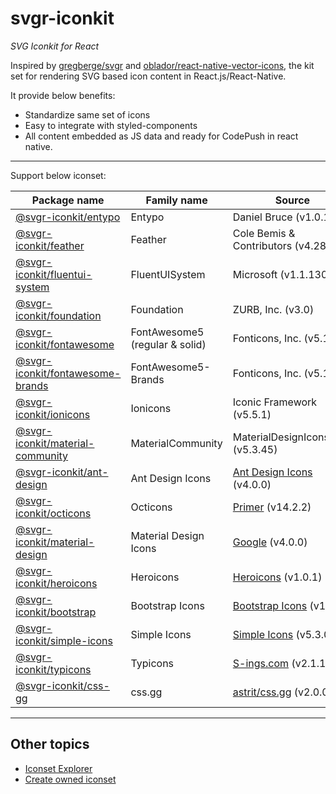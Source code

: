 # svgr-iconkit
_SVG Iconkit for React_


Inspired by [gregberge/svgr](https://github.com/gregberge/svgr) and [oblador/react-native-vector-icons](https://github.com/oblador/react-native-vector-icons), the kit set for rendering SVG based icon content in React.js/React-Native.

It provide below benefits:
- Standardize same set of icons
- Easy to integrate with styled-components
- All content embedded as JS data and ready for CodePush in react native.


---

Support below iconset:


| Package name | Family name | Source | 
| --- | --- | --- | 
| [@svgr-iconkit/entypo](https://www.npmjs.com/package/@svgr-iconkit/entypo) | Entypo | Daniel Bruce (v1.0.1) |
| [@svgr-iconkit/feather](https://www.npmjs.com/package/@svgr-iconkit/feather) | Feather | Cole Bemis & Contributors (v4.28.0) |
| [@svgr-iconkit/fluentui-system](https://www.npmjs.com/package/@svgr-iconkit/fluentui-system) | FluentUISystem | Microsoft (v1.1.130) |
| [@svgr-iconkit/foundation](https://www.npmjs.com/package/@svgr-iconkit/foundation) | Foundation | ZURB, Inc. (v3.0) |
| [@svgr-iconkit/fontawesome](https://www.npmjs.com/package/@svgr-iconkit/fontawesome) | FontAwesome5 (regular & solid) | Fonticons, Inc. (v5.13.0) |
| [@svgr-iconkit/fontawesome-brands](https://www.npmjs.com/package/@svgr-iconkit/fontawesome-brands) | FontAwesome5-Brands | Fonticons, Inc. (v5.13.0) |
| [@svgr-iconkit/ionicons](https://www.npmjs.com/package/@svgr-iconkit/ionicons) | Ionicons | Iconic Framework (v5.5.1) |
| [@svgr-iconkit/material-community](https://www.npmjs.com/package/@svgr-iconkit/material-community) | MaterialCommunity | MaterialDesignIcons.com (v5.3.45) |
| [@svgr-iconkit/ant-design](https://www.npmjs.com/package/@svgr-iconkit/ant-design) | Ant Design Icons | [Ant Design Icons](https://github.com/ant-design/ant-design-icons) (v4.0.0) |
| [@svgr-iconkit/octicons](https://www.npmjs.com/package/@svgr-iconkit/octicons) | Octicons | [Primer](https://github.com/primer/octicons) (v14.2.2) |
| [@svgr-iconkit/material-design](https://www.npmjs.com/package/@svgr-iconkit/material-design) | Material Design Icons | [Google](https://github.com/google/material-design-icons) (v4.0.0) |
| [@svgr-iconkit/heroicons](https://www.npmjs.com/package/@svgr-iconkit/heroicons) | Heroicons | [Heroicons](https://github.com/tailwindlabs/heroicons/) (v1.0.1) |
| [@svgr-iconkit/bootstrap](https://www.npmjs.com/package/@svgr-iconkit/bootstrap) | Bootstrap Icons | [Bootstrap Icons](https://github.com/twbs/icons) (v1.5.0) |
| [@svgr-iconkit/simple-icons](https://www.npmjs.com/package/@svgr-iconkit/simple-icons) | Simple Icons | [Simple Icons](https://github.com/simple-icons/simple-icons) (v5.3.0) |
| [@svgr-iconkit/typicons](https://www.npmjs.com/package/@svgr-iconkit/typicons) | Typicons | [S-ings.com](https://www.s-ings.com/typicons/) (v2.1.1) |
| [@svgr-iconkit/css-gg](https://www.npmjs.com/package/@svgr-iconkit/css-gg) | css.gg | [astrit/css.gg](https://github.com/astrit/css.gg) (v2.0.0) |

---
## Other topics

- [Iconset Explorer](/explorer)
- [Create owned iconset](/CreateOwnedIconset.md)